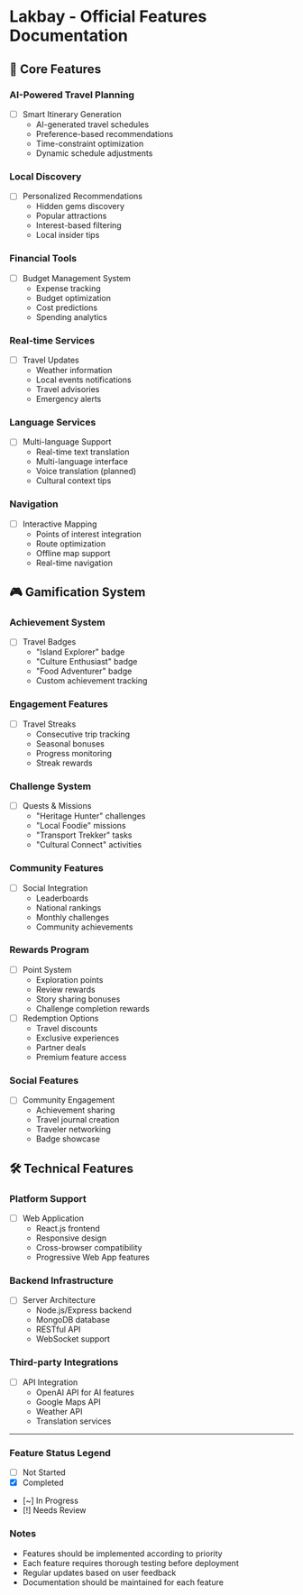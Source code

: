 # Lakbay - Official Features Documentation

## 🎯 Core Features

### AI-Powered Travel Planning
- [ ] Smart Itinerary Generation
  - AI-generated travel schedules
  - Preference-based recommendations
  - Time-constraint optimization
  - Dynamic schedule adjustments

### Local Discovery
- [ ] Personalized Recommendations
  - Hidden gems discovery
  - Popular attractions
  - Interest-based filtering
  - Local insider tips

### Financial Tools
- [ ] Budget Management System
  - Expense tracking
  - Budget optimization
  - Cost predictions
  - Spending analytics

### Real-time Services
- [ ] Travel Updates
  - Weather information
  - Local events notifications
  - Travel advisories
  - Emergency alerts

### Language Services
- [ ] Multi-language Support
  - Real-time text translation
  - Multi-language interface
  - Voice translation (planned)
  - Cultural context tips

### Navigation
- [ ] Interactive Mapping
  - Points of interest integration
  - Route optimization
  - Offline map support
  - Real-time navigation

## 🎮 Gamification System

### Achievement System
- [ ] Travel Badges
  - "Island Explorer" badge
  - "Culture Enthusiast" badge
  - "Food Adventurer" badge
  - Custom achievement tracking

### Engagement Features
- [ ] Travel Streaks
  - Consecutive trip tracking
  - Seasonal bonuses
  - Progress monitoring
  - Streak rewards

### Challenge System
- [ ] Quests & Missions
  - "Heritage Hunter" challenges
  - "Local Foodie" missions
  - "Transport Trekker" tasks
  - "Cultural Connect" activities

### Community Features
- [ ] Social Integration
  - Leaderboards
  - National rankings
  - Monthly challenges
  - Community achievements

### Rewards Program
- [ ] Point System
  - Exploration points
  - Review rewards
  - Story sharing bonuses
  - Challenge completion rewards
- [ ] Redemption Options
  - Travel discounts
  - Exclusive experiences
  - Partner deals
  - Premium feature access

### Social Features
- [ ] Community Engagement
  - Achievement sharing
  - Travel journal creation
  - Traveler networking
  - Badge showcase

## 🛠 Technical Features

### Platform Support
- [ ] Web Application
  - React.js frontend
  - Responsive design
  - Cross-browser compatibility
  - Progressive Web App features

### Backend Infrastructure
- [ ] Server Architecture
  - Node.js/Express backend
  - MongoDB database
  - RESTful API
  - WebSocket support

### Third-party Integrations
- [ ] API Integration
  - OpenAI API for AI features
  - Google Maps API
  - Weather API
  - Translation services

---

### Feature Status Legend
- [ ] Not Started
- [x] Completed
- [~] In Progress
- [!] Needs Review

### Notes
- Features should be implemented according to priority
- Each feature requires thorough testing before deployment
- Regular updates based on user feedback
- Documentation should be maintained for each feature
